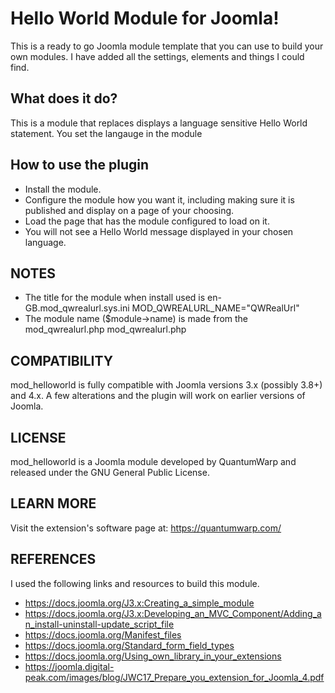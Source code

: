 # Hello World Module for Joomla!

This is a ready to go Joomla module template that you can use to build your own modules. I have added all the settings, elements and things I could find.

## What does it do?
This is a module that replaces displays a language sensitive Hello World statement. You set the langauge in the module

## How to use the plugin
- Install the module.
- Configure the module how you want it, including making sure it is published and display on a page of your choosing.
- Load the page that has the module configured to load on it.
- You will not see a Hello World message displayed in your chosen language.

## NOTES
- The title for the module when install used is en-GB.mod_qwrealurl.sys.ini MOD_QWREALURL_NAME="QWRealUrl"
- The module name ($module->name) is made from the mod_qwrealurl.php <filename module="mod_qwrealurl">mod_qwrealurl.php</filename>

## COMPATIBILITY
mod_helloworld is fully compatible with Joomla versions 3.x (possibly 3.8+) and 4.x. A few alterations and the plugin  will work on earlier versions of Joomla.

## LICENSE
mod_helloworld is a Joomla module developed by QuantumWarp and released under the GNU General Public License.

## LEARN MORE
Visit the extension's software page at: https://quantumwarp.com/

## REFERENCES
I used the following links and resources to build this module.
- https://docs.joomla.org/J3.x:Creating_a_simple_module
- https://docs.joomla.org/J3.x:Developing_an_MVC_Component/Adding_an_install-uninstall-update_script_file
- https://docs.joomla.org/Manifest_files
- https://docs.joomla.org/Standard_form_field_types
- https://docs.joomla.org/Using_own_library_in_your_extensions
- https://joomla.digital-peak.com/images/blog/JWC17_Prepare_you_extension_for_Joomla_4.pdf